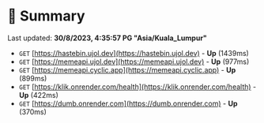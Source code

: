 # 📖 Summary
Last updated: **30/8/2023, 4:35:57 PG "Asia/Kuala_Lumpur"**

- `GET` [https://hastebin.ujol.dev](https://hastebin.ujol.dev) - **Up** (1439ms)
- `GET` [https://memeapi.ujol.dev](https://memeapi.ujol.dev) - **Up** (977ms)
- `GET` [https://memeapi.cyclic.app](https://memeapi.cyclic.app) - **Up** (899ms)
- `GET` [https://klik.onrender.com/health](https://klik.onrender.com/health) - **Up** (422ms)
- `GET` [https://dumb.onrender.com](https://dumb.onrender.com) - **Up** (370ms)
